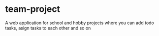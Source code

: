# team-project
A web application for school and hobby projects where you can add todo tasks, asign tasks to each other and so on
